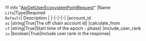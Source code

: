 !!! info "[ApiGetUserEcosystemPointRequest](schemas/api_get_user_ecosystem_point_request.md)"
    |Name<br>`Lite`|Type|Required<br>`Default`| Description |
    |-|-|-|-|
    |account_id<br>`ai` |string|True|The off chain account id|
    |calculate_from<br>`cf` |string|True|Start time of the epoch - phase|
    |include_user_rank<br>`iu` |boolean|True|Include user rank in the response|
